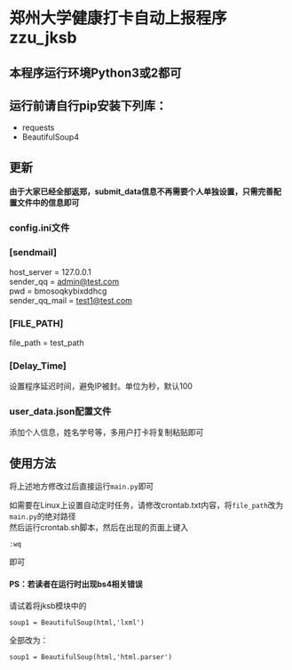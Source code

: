 # 郑州大学健康打卡自动上报程序zzu_jksb
## 本程序运行环境Python3或2都可
## 运行前请自行pip安装下列库：
  - requests 
  - BeautifulSoup4
## 更新
#### 由于大家已经全部返郑，submit_data信息不再需要个人单独设置，只需完善配置文件中的信息即可
### config.ini文件
###  [sendmail]
host_server = 127.0.0.1\
sender_qq = admin@test.com\
pwd = bmosoqkybixddhcg\
sender_qq_mail = test1@test.com 

### [FILE_PATH]
file_path = test_path
### [Delay_Time]
设置程序延迟时间，避免IP被封。单位为秒，默认100

### user_data.json配置文件
添加个人信息，姓名学号等，多用户打卡将复制粘贴即可

## 使用方法
将上述地方修改过后直接运行``main.py``即可


如需要在Linux上设置自动定时任务，请修改crontab.txt内容，将``file_path``改为``main.py``的绝对路径\
然后运行crontab.sh脚本，然后在出现的页面上键入
```
:wq
```
即可


#### PS：若读者在运行时出现bs4相关错误
请试着将jksb模块中的
```
soup1 = BeautifulSoup(html,'lxml')
```
全部改为：
```
soup1 = BeautifulSoup(html,'html.parser')
```

